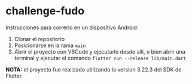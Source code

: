 # challenge-fudo

Instrucciones para correrlo en un dispositivo Android:
1) Clonar el repositorio
2) Posicionarse en la rama ```main```
3) Abrir el proyecto con VSCode y ejecutarlo desde allí, o bien abrir una terminal y ejecutar el comando ```flutter run --release lib/main.dart```

**NOTA:** el proyecto fue realizado utilizando la version 3.22.3 del SDK de Flutter.
